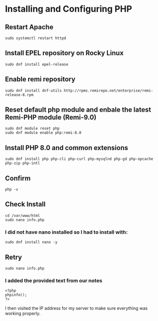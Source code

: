 # Installing and Configuring PHP

## Restart Apache

```
sudo systemctl restart httpd
```

## Install EPEL repository on Rocky Linux

```
sudo dnf install epel-release
```

## Enable remi repository
```
sudo dnf install dnf-utils http://rpms.remirepo.net/enterprise/remi-release-8.rpm
```

## Reset default php module and enbale the latest Remi-PHP module (Remi-9.0)
```
sudo dnf module reset php
sudo dnf module enable php:remi-8.0
```

## Install PHP 8.0 and common extensions
```
sudo dnf install php php-cli php-curl php-mysqlnd php-gd php-opcache php-zip php-intl
```

## Confirm
```
php -v
```

## Check Install
```
cd /var/www/html
sudo nano info.php
```

### I did not have nano installed so I had to install with:
```
sudo dnf install nano -y
```

## Retry
```
sudo nano info.php
```

### I added the provided text from our notes
```
<?php
phpinfo();
?>
```

I then visited the IP address for my server to make sure everything was working properly.
